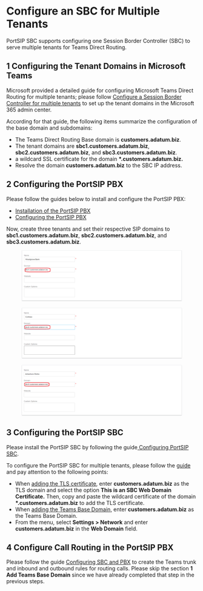 # Configure an SBC for Multiple Tenants

PortSIP SBC supports configuring one Session Border Controller (SBC) to serve multiple tenants for Teams Direct Routing.

## 1 Configuring the Tenant Domains in Microsoft Teams

Microsoft provided a detailed guide for configuring Microsoft Teams Direct Routing for multiple tenants; please follow [Configure a Session Border Controller for multiple tenants](https://learn.microsoft.com/en-us/MicrosoftTeams/direct-routing-sbc-multiple-tenants) to set up the tenant domains in the Microsoft 365 admin center.

According for that guide, the following items summarize the configuration of the base domain and subdomains:

* The Teams Direct Routing Base domain is **customers.adatum.biz**.
* The tenant domains are **sbc1.customers.adatum.biz**, **sbc2.customers.adatum.biz**, and **sbc3.customers.adatum.biz**.
* a wildcard SSL certificate for the domain **\*.customers.adatum.biz.**
* Resolve the domain **customers.adatum.biz** to the SBC IP address.

## **2 Configuring the PortSIP PBX**

Please follow the guides below to install and configure the PortSIP PBX:

* [Installation of the PortSIP PBX](../1-installation-of-the-portsip-pbx/)
* [Configuring the PortSIP PBX](configure-an-sbc-for-multiple-tenants.md#id-2-configuring-the-portsip-pbx)

Now, create three tenants and set their respective SIP domains to **sbc1.customers.adatum.biz**, **sbc2.customers.adatum.biz**, and **sbc3.customers.adatum.biz**.

<figure><img src="../../../.gitbook/assets/tenant_sbc1.png" alt=""><figcaption></figcaption></figure>

<figure><img src="../../../.gitbook/assets/tenant_sbc2.png" alt=""><figcaption></figcaption></figure>

<figure><img src="../../../.gitbook/assets/tenant_sbc3.png" alt=""><figcaption></figcaption></figure>

## 3 Configuring the PortSIP SBC

Please install the PortSIP SBC by following the guide[ Configuring PortSIP SBC](../9-configuring-portsip-sbc/).&#x20;

To configure the PortSIP SBC for multiple tenants, please follow the [guide ](configuring-sbc-and-pbx.md)and pay attention to the following points:

* When [adding the TLS certificate](broken-reference), enter **customers.adatum.biz** as the TLS domain and select the option **This is an SBC Web Domain Certificate.** Then, copy and paste the wildcard certificate of the domain **\*.customers.adatum.biz** to add the TLS certificate.
* When [adding the Teams Base Domain](configuring-sbc-and-pbx.md#1-add-teams-base-domain), enter **customers.adatum.biz** as the Teams Base Domain.
* From the menu, select **Settings > Network** and enter **customers.adatum.biz** in the **Web Domain** field.

## **4 Configure Call Routing in the PortSIP PBX**

Please follow the guide [Configuring SBC and PBX](configuring-sbc-and-pbx.md#2-add-sbc-as-teams-trunk-in-pbx) to create the Teams trunk and inbound and outbound rules for routing calls. Please skip the section **1 Add Teams Base Domain** since we have already completed that step in the previous steps.



